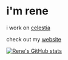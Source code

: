 # i'm rene

i work on [celestia](https://github.com/celestiaorg)

check out my [website](https://rene.sh)

[![Rene's GitHub stats](https://github-readme-stats.vercel.app/api?username=renaynay)](https://github.com/anuraghazra/github-readme-stats)

